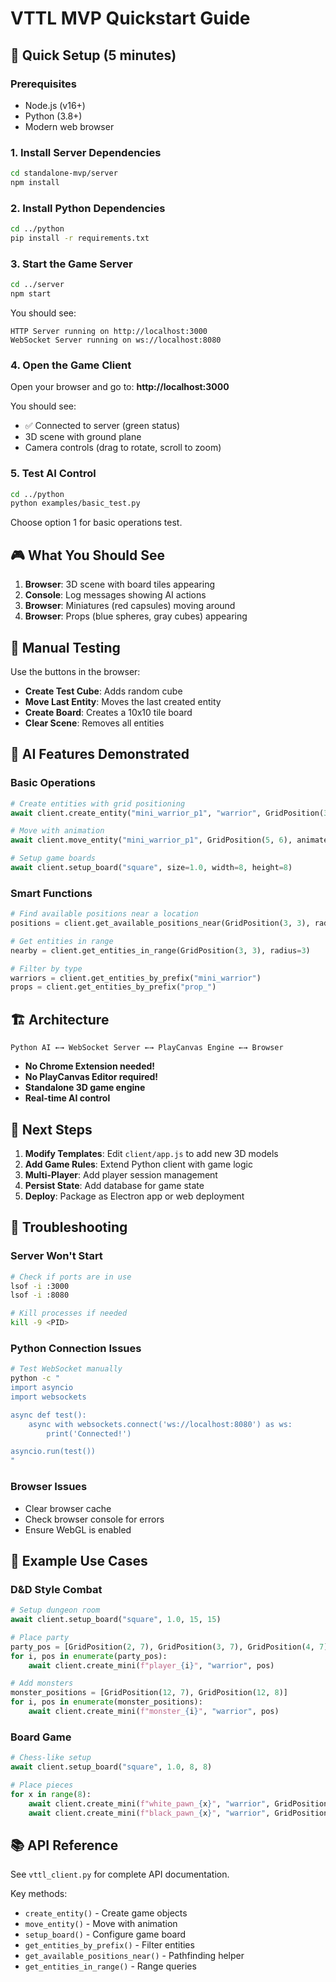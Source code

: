 # VTTL MVP Quickstart Guide

## 🚀 Quick Setup (5 minutes)

### Prerequisites
- Node.js (v16+)
- Python (3.8+)
- Modern web browser

### 1. Install Server Dependencies
```bash
cd standalone-mvp/server
npm install
```

### 2. Install Python Dependencies
```bash
cd ../python
pip install -r requirements.txt
```

### 3. Start the Game Server
```bash
cd ../server
npm start
```
You should see:
```
HTTP Server running on http://localhost:3000
WebSocket Server running on ws://localhost:8080
```

### 4. Open the Game Client
Open your browser and go to: **http://localhost:3000**

You should see:
- ✅ Connected to server (green status)
- 3D scene with ground plane
- Camera controls (drag to rotate, scroll to zoom)

### 5. Test AI Control
```bash
cd ../python
python examples/basic_test.py
```

Choose option 1 for basic operations test.

## 🎮 What You Should See

1. **Browser**: 3D scene with board tiles appearing
2. **Console**: Log messages showing AI actions
3. **Browser**: Miniatures (red capsules) moving around
4. **Browser**: Props (blue spheres, gray cubes) appearing

## 🔧 Manual Testing

Use the buttons in the browser:
- **Create Test Cube**: Adds random cube
- **Move Last Entity**: Moves the last created entity
- **Create Board**: Creates a 10x10 tile board
- **Clear Scene**: Removes all entities

## 🤖 AI Features Demonstrated

### Basic Operations
```python
# Create entities with grid positioning
await client.create_entity("mini_warrior_p1", "warrior", GridPosition(3, 4))

# Move with animation
await client.move_entity("mini_warrior_p1", GridPosition(5, 6), animate=True)

# Setup game boards
await client.setup_board("square", size=1.0, width=8, height=8)
```

### Smart Functions
```python
# Find available positions near a location
positions = client.get_available_positions_near(GridPosition(3, 3), radius=2)

# Get entities in range
nearby = client.get_entities_in_range(GridPosition(3, 3), radius=3)

# Filter by type
warriors = client.get_entities_by_prefix("mini_warrior")
props = client.get_entities_by_prefix("prop_")
```

## 🏗️ Architecture

```
Python AI ←→ WebSocket Server ←→ PlayCanvas Engine ←→ Browser
```

- **No Chrome Extension needed!**
- **No PlayCanvas Editor required!**
- **Standalone 3D game engine**
- **Real-time AI control**

## 🎯 Next Steps

1. **Modify Templates**: Edit `client/app.js` to add new 3D models
2. **Add Game Rules**: Extend Python client with game logic
3. **Multi-Player**: Add player session management
4. **Persist State**: Add database for game state
5. **Deploy**: Package as Electron app or web deployment

## 🐛 Troubleshooting

### Server Won't Start
```bash
# Check if ports are in use
lsof -i :3000
lsof -i :8080

# Kill processes if needed
kill -9 <PID>
```

### Python Connection Issues
```bash
# Test WebSocket manually
python -c "
import asyncio
import websockets

async def test():
    async with websockets.connect('ws://localhost:8080') as ws:
        print('Connected!')

asyncio.run(test())
"
```

### Browser Issues
- Clear browser cache
- Check browser console for errors
- Ensure WebGL is enabled

## 🎲 Example Use Cases

### D&D Style Combat
```python
# Setup dungeon room
await client.setup_board("square", 1.0, 15, 15)

# Place party
party_pos = [GridPosition(2, 7), GridPosition(3, 7), GridPosition(4, 7)]
for i, pos in enumerate(party_pos):
    await client.create_mini(f"player_{i}", "warrior", pos)

# Add monsters  
monster_positions = [GridPosition(12, 7), GridPosition(12, 8)]
for i, pos in enumerate(monster_positions):
    await client.create_mini(f"monster_{i}", "warrior", pos)
```

### Board Game
```python
# Chess-like setup
await client.setup_board("square", 1.0, 8, 8)

# Place pieces
for x in range(8):
    await client.create_mini(f"white_pawn_{x}", "warrior", GridPosition(x, 1))
    await client.create_mini(f"black_pawn_{x}", "warrior", GridPosition(x, 6))
```

## 📚 API Reference

See `vttl_client.py` for complete API documentation.

Key methods:
- `create_entity()` - Create game objects
- `move_entity()` - Move with animation
- `setup_board()` - Configure game board
- `get_entities_by_prefix()` - Filter entities
- `get_available_positions_near()` - Pathfinding helper
- `get_entities_in_range()` - Range queries